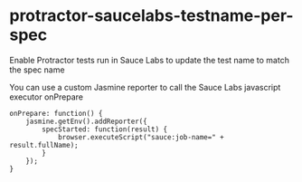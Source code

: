 # protractor-saucelabs-testname-per-spec
Enable Protractor tests run in Sauce Labs to update the test name to match the spec name

You can use a custom Jasmine reporter to call the Sauce Labs javascript executor onPrepare



	onPrepare: function() {
		jasmine.getEnv().addReporter({
			specStarted: function(result) {
				browser.executeScript("sauce:job-name=" + result.fullName);
			}
		});
	}
